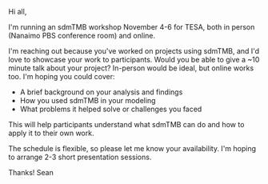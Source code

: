 Hi all,

I'm running an sdmTMB workshop November 4-6 for TESA, both in person (Nanaimo PBS conference room) and online.

I'm reaching out because you've worked on projects using sdmTMB, and I'd love to showcase your work to participants. Would you be able to give a ~10 minute talk about your project? In-person would be ideal, but online works too.
I'm hoping you could cover:

- A brief background on your analysis and findings
- How you used sdmTMB in your modeling
- What problems it helped solve or challenges you faced

This will help participants understand what sdmTMB can do and how to apply it to their own work.

The schedule is flexible, so please let me know your availability. I'm hoping to arrange 2-3 short presentation sessions.

Thanks!
Sean
